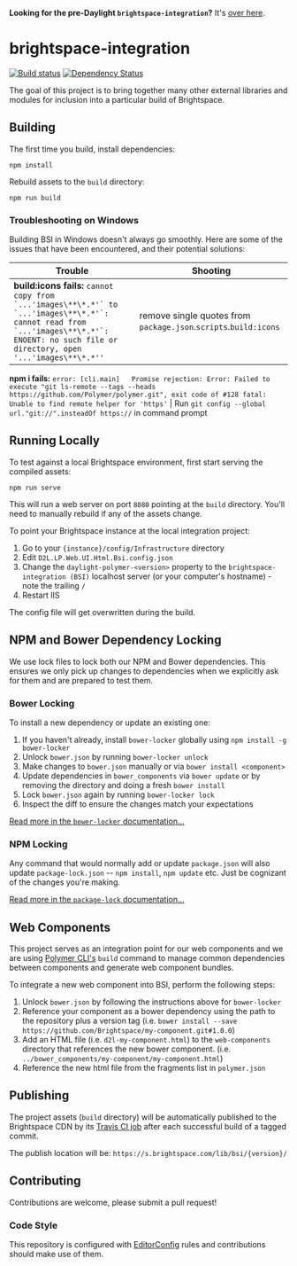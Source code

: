**Looking for the pre-Daylight `brightspace-integration`?** It's [over here](https://github.com/Brightspace/brightspace-integration/tree/daylight-off).

# brightspace-integration

[![Build status][ci-image]][ci-url]
[![Dependency Status][dependencies-image]][dependencies-url]

The goal of this project is to bring together many other external libraries and modules for inclusion into a particular build of Brightspace.

## Building

The first time you build, install dependencies:

```shell
npm install
```

Rebuild assets to the `build` directory:

```shell
npm run build
```

### Troubleshooting on Windows

Building BSI in Windows doesn't always go smoothly. Here are some of the issues that have been encountered, and their potential solutions:

Trouble | Shooting
------------ | -------------
**build:icons fails:** ```cannot copy from `...'images\**\*.*'` to `...'images\**\*.*'`: cannot read from `...'images\**\*.*'`: ENOENT: no such file or directory, open '...'images\**\*.*''``` | remove single quotes from `package.json`.`scripts`.`build:icons`
**npm i fails:** ```error: [cli.main]   Promise rejection: Error: Failed to execute "git ls-remote --tags --heads https://github.com/Polymer/polymer.git", exit code of #128
fatal: Unable to find remote helper for 'https'``` | Run `git config --global url."git://".insteadOf https://` in command prompt

## Running Locally

To test against a local Brightspace environment, first start serving the compiled assets:

```shell
npm run serve
```

This will run a web server on port `8080` pointing at the `build` directory. You'll need to manually rebuild if any of the assets change.

To point your Brightspace instance at the local integration project:

1. Go to your `{instance}/config/Infrastructure` directory
2. Edit `D2L.LP.Web.UI.Html.Bsi.config.json`
3. Change the `daylight-polymer-<version>` property to the `brightspace-integration (BSI)` localhost server (or your computer's hostname) - note the trailing `/`
4. Restart IIS

The config file will get overwritten during the build.

## NPM and Bower Dependency Locking

We use lock files to lock both our NPM and Bower dependencies. This ensures we only pick up changes to dependencies when we explicitly ask for them and are prepared to test them.

### Bower Locking

To install a new dependency or update an existing one:
1. If you haven't already, install `bower-locker` globally using `npm install -g bower-locker`
2. Unlock `bower.json` by running `bower-locker unlock`
3. Make changes to `bower.json` manually or via `bower install <component>`
4. Update dependencies in `bower_components` via `bower update` or by removing the directory and doing a fresh `bower install`
5. Lock `bower.json` again by running `bower-locker lock`
6. Inspect the diff to ensure the changes match your expectations

[Read more in the `bower-locker` documentation...](https://github.com/infusionsoft/bower-locker)

### NPM Locking

Any command that would normally add or update `package.json` will also update `package-lock.json` -- `npm install`, `npm update` etc. Just be cognizant of the changes you're making.

[Read more in the `package-lock` documentation...](https://docs.npmjs.com/files/package-locks)

## Web Components

This project serves as an integration point for our web components and we are using [Polymer CLI's](https://www.polymer-project.org/2.0/toolbox/build-for-production) `build` command to manage common dependencies between components and generate web component bundles.

To integrate a new web component into BSI, perform the following steps:

1. Unlock `bower.json` by following the instructions above for `bower-locker`
2. Reference your component as a bower dependency using the path to the repository plus a version tag (i.e. `bower install --save https://github.com/Brightspace/my-component.git#1.0.0`)
3. Add an HTML file (i.e. `d2l-my-component.html`) to the `web-components` directory that references the new bower component. (i.e. `../bower_components/my-component/my-component.html`)
4. Reference the new html file from the fragments list in  `polymer.json`

## Publishing

The project assets (`build` directory) will be automatically published to the Brightspace CDN by its [Travis CI job](https://travis-ci.org/Brightspace/brightspace-integration) after each successful build of a tagged commit.

The publish location will be: `https://s.brightspace.com/lib/bsi/{version}/`

## Contributing
Contributions are welcome, please submit a pull request!

### Code Style

This repository is configured with [EditorConfig](http://editorconfig.org) rules and
contributions should make use of them.

[ci-url]: https://travis-ci.org/Brightspace/brightspace-integration
[ci-image]: https://img.shields.io/travis/Brightspace/brightspace-integration.svg
[dependencies-url]: https://david-dm.org/Brightspace/brightspace-integration
[dependencies-image]: https://img.shields.io/david/Brightspace/brightspace-integration.svg
